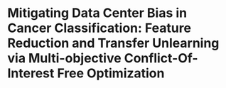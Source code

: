 # Mitigating Data Center Bias in Cancer Classification: Feature Reduction and Transfer Unlearning via Multi-objective Conflict-Of-Interest Free Optimization

